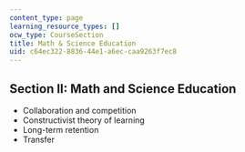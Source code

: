 ```yaml
---
content_type: page
learning_resource_types: []
ocw_type: CourseSection
title: Math & Science Education
uid: c64ec322-8836-44e1-a6ec-caa9263f7ec8
---
```


Section II: Math and Science Education
--------------------------------------

*   Collaboration and competition
*   Constructivist theory of learning
*   Long-term retention
*   Transfer
